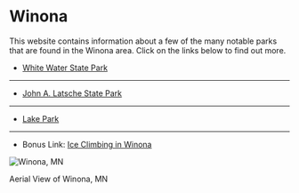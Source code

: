 # Winona
This website contains information about a few of the many notable parks that are found in the Winona area. Click on the links below to find out more. 

* [White Water State Park](https://colehagen15.github.io/Winona/whitewater)
---
* [John A. Latsche State Park](https://colehagen15.github.io/Winona/latsch)
---
* [Lake Park](https://colehagen15.github.io/Winona/lakepark)
---
* Bonus Link: [Ice Climbing in Winona](https://colehagen15.github.io/Winona/caylanvideo)
&nbsp;

![Winona, MN](https://www.exploreminnesota.com/memberimage.ashx?id=11200&width=800&mar=1)
&nbsp;

Aerial View of Winona, MN
